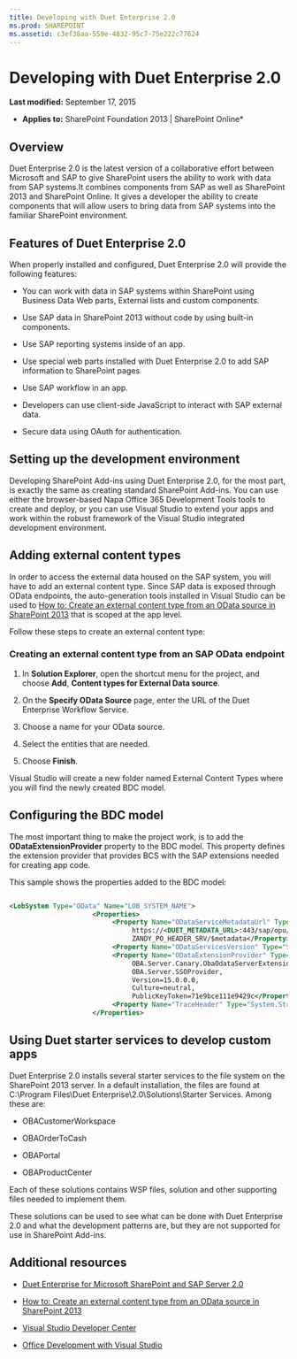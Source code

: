 ```yaml
---
title: Developing with Duet Enterprise 2.0
ms.prod: SHAREPOINT
ms.assetid: c3ef38aa-559e-4832-95c7-75e222c77624
---
```



# Developing with Duet Enterprise 2.0

 **Last modified:** September 17, 2015
  
    
    

 * **Applies to:** SharePoint Foundation 2013 | SharePoint Online* 
## Overview
<a name="Overview"> </a>

Duet Enterprise 2.0 is the latest version of a collaborative effort between Microsoft and SAP to give SharePoint users the ability to work with data from SAP systems.It combines components from SAP as well as SharePoint 2013 and SharePoint Online. It gives a developer the ability to create components that will allow users to bring data from SAP systems into the familiar SharePoint environment. 
  
    
    

## Features of Duet Enterprise 2.0
<a name="Overview"> </a>

When properly installed and configured, Duet Enterprise 2.0 will provide the following features: 
  
    
    

- You can work with data in SAP systems within SharePoint using Business Data Web parts, External lists and custom components. 
    
  
- Use SAP data in SharePoint 2013 without code by using built-in components. 
    
  
- Use SAP reporting systems inside of an app. 
    
  
- Use special web parts installed with Duet Enterprise 2.0 to add SAP information to SharePoint pages 
    
  
- Use SAP workflow in an app. 
    
  
- Developers can use client-side JavaScript to interact with SAP external data. 
    
  
- Secure data using OAuth for authentication. 
    
  

## Setting up the development environment
<a name="SettingUp"> </a>

Developing SharePoint Add-ins using Duet Enterprise 2.0, for the most part, is exactly the same as creating standard SharePoint Add-ins. You can use either the browser-based Napa Office 365 Development Tools tools to create and deploy, or you can use Visual Studio to extend your apps and work within the robust framework of the Visual Studio integrated development environment. 
  
    
    

## Adding external content types
<a name="AddingECT"> </a>

In order to access the external data housed on the SAP system, you will have to add an external content type. Since SAP data is exposed through OData endpoints, the auto-generation tools installed in Visual Studio can be used to  [How to: Create an external content type from an OData source in SharePoint 2013](how-to-create-an-external-content-type-from-an-odata-source-in-sharepoint-2013.md) that is scoped at the app level.
  
    
    
Follow these steps to create an external content type: 
  
    
    

### Creating an external content type from an SAP OData endpoint


1. In  **Solution Explorer**, open the shortcut menu for the project, and choose  **Add**,  **Content types for External Data source**. 
    
  
2. On the  **Specify OData Source** page, enter the URL of the Duet Enterprise Workflow Service.
    
  
3. Choose a name for your OData source. 
    
  
4. Select the entities that are needed. 
    
  
5. Choose  **Finish**. 
    
  
Visual Studio will create a new folder named External Content Types where you will find the newly created BDC model. 
  
    
    

## Configuring the BDC model
<a name="ConfiguringProject"> </a>

The most important thing to make the project work, is to add the  **ODataExtensionProvider** property to the BDC model. This property defines the extension provider that provides BCS with the SAP extensions needed for creating app code.
  
    
    
This sample shows the properties added to the BDC model: 
  
    
    



```XML

<LobSystem Type="OData" Name="LOB_SYSTEM_NAME">
                     <Properties>
                          <Property Name="ODataServiceMetadataUrl" Type="System.String">
                               https://<DUET_METADATA_URL>:443/sap/opu/odata/sap/ 
                               ZANDY_PO_HEADER_SRV/$metadata</Property>
                          <Property Name="ODataServicesVersion" Type="System.String">2.0</Property>
                          <Property Name="ODataExtensionProvider" Type="System.String"> 
                               OBA.Server.Canary.ObaOdataServerExtensionProvider, 
                               OBA.Server.SSOProvider, 
                               Version=15.0.0.0, 
                               Culture=neutral, 
                               PublicKeyToken=71e9bce111e9429c</Property>
                          <Property Name="TraceHeader" Type="System.String">SAP-PASSPORT</Property>
                     </Properties>

```


## Using Duet starter services to develop custom apps
<a name="UsingDuetStarterServices"> </a>

Duet Enterprise 2.0 installs several starter services to the file system on the SharePoint 2013 server. In a default installation, the files are found at C:\\Program Files\\Duet Enterprise\\2.0\\Solutions\\Starter Services. Among these are: 
  
    
    

- OBACustomerWorkspace 
    
  
- OBAOrderToCash 
    
  
- OBAPortal 
    
  
- OBAProductCenter 
    
  
Each of these solutions contains WSP files, solution and other supporting files needed to implement them. 
  
    
    
These solutions can be used to see what can be done with Duet Enterprise 2.0 and what the development patterns are, but they are not supported for use in SharePoint Add-ins. 
  
    
    

## Additional resources
<a name="ConNavExample_resources"> </a>


-  [Duet Enterprise for Microsoft SharePoint and SAP Server 2.0](http://technet.microsoft.com/en-us/library/ff972436.aspx)
    
  
-  [How to: Create an external content type from an OData source in SharePoint 2013](how-to-create-an-external-content-type-from-an-odata-source-in-sharepoint-2013.md)
    
  
-  [Visual Studio Developer Center](http://msdn.microsoft.com/en-us/vstudio/default)
    
  
-  [Office Development with Visual Studio](http://msdn.microsoft.com/en-us/office/hh133430)
    
  

